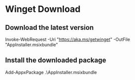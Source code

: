# Winget Download
## Download the latest version
Invoke-WebRequest -Uri "https://aka.ms/getwinget" -OutFile "AppInstaller.msixbundle"

## Install the downloaded package
Add-AppxPackage .\AppInstaller.msixbundle

